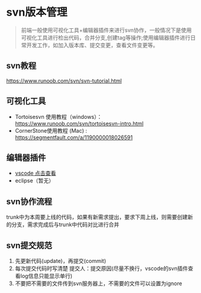 # svn版本管理

> 前端一般使用可视化工具+编辑器插件来进行svn协作，一般情况下是使用可视化工具进行检出代码，合并分支,创建tag等操作;使用编辑器插件进行日常开发工作，如加入版本库、提交变更，查看文件变更等。

## svn教程

https://www.runoob.com/svn/svn-tutorial.html

## 可视化工具


* Tortoisesvn 使用教程（windows）：https://www.runoob.com/svn/tortoisesvn-intro.html
* CornerStone使用教程 (Mac) : https://segmentfault.com/a/1190000018026591

## 编辑器插件

* [vscode 点击查看](vscode-svn.html)
* eclipse（暂无）

## svn协作流程

trunk中为本周要上线的代码，如果有新需求提出，要求下周上线，则需要创建新的分支，需求完成后与trunk中代码对比进行合并

## svn提交规范

1. 先更新代码(update)，再提交(commit)
2. 每次提交代码时写清楚  提交人：提交原因(尽量不换行，vscode的svn插件查看log信息只能显示单行)
3. 不要把不需要的文件传到svn服务器上，不需要的文件可以设置为ignore